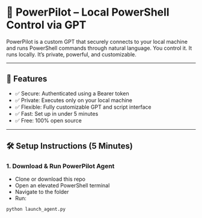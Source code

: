 # 🧠 PowerPilot – Local PowerShell Control via GPT

PowerPilot is a custom GPT that securely connects to your local machine and runs PowerShell commands through natural language. You control it. It runs locally. It’s private, powerful, and customizable.

---

## 🚀 Features

- ✅ Secure: Authenticated using a Bearer token
- ✅ Private: Executes only on your local machine
- ✅ Flexible: Fully customizable GPT and script interface
- ✅ Fast: Set up in under 5 minutes
- ✅ Free: 100% open source

---

## 🛠️ Setup Instructions (5 Minutes)

### 1. Download & Run PowerPilot Agent

- Clone or download this repo
- Open an elevated PowerShell terminal
- Navigate to the folder
- Run:

```bash
python launch_agent.py
